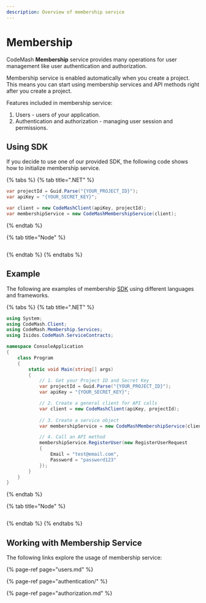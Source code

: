 ```yaml
---
description: Overview of membership service
---
```


# Membership

CodeMash **Membership** service provides many operations for user management like user authentication and authorization.

Membership service is enabled automatically when you create a project. This means you can start using membership services and API methods right after you create a project.

Features included in membership service:

1. Users - users of your application.
2. Authentication and authorization - managing user session and permissions.

## Using SDK

If you decide to use one of our provided SDK, the following code shows how to initialize membership service.

{% tabs %}
{% tab title=".NET" %}
```csharp
var projectId = Guid.Parse("{YOUR_PROJECT_ID}");
var apiKey = "{YOUR_SECRET_KEY}";

var client = new CodeMashClient(apiKey, projectId);
var membershipService = new CodeMashMembershipService(client);
```
{% endtab %}

{% tab title="Node" %}
```

```
{% endtab %}
{% endtabs %}

## Example

The following are examples of membership [SDK](https://docs.codemash.io/sdks) using different languages and frameworks.

{% tabs %}
{% tab title=".NET" %}
```csharp
using System;
using CodeMash.Client;
using CodeMash.Membership.Services;
using Isidos.CodeMash.ServiceContracts;

namespace ConsoleApplication
{
    class Program
    {
        static void Main(string[] args)
        {
            // 1. Get your Project ID and Secret Key
            var projectId = Guid.Parse("{YOUR_PROJECT_ID}");
            var apiKey = "{YOUR_SECRET_KEY}";

            // 2. Create a general client for API calls
            var client = new CodeMashClient(apiKey, projectId);
            
            // 3. Create a service object
            var membershipService = new CodeMashMembershipService(client);

            // 4. Call an API method
            membershipService.RegisterUser(new RegisterUserRequest
            {
                Email = "test@email.com",
                Password = "password123"
            });
        }
    }
}
```
{% endtab %}

{% tab title="Node" %}
```

```
{% endtab %}
{% endtabs %}

## Working with Membership Service

The following links explore the usage of membership service:

{% page-ref page="users.md" %}

{% page-ref page="authentication/" %}

{% page-ref page="authorization.md" %}

